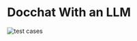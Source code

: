 # Docchat With an LLM

![test cases](https://github.com/matthshiel/docchat/workflows/tests/badge.svg)
